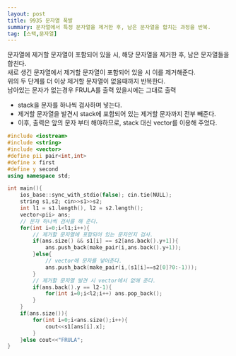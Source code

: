 ```yaml
---
layout: post
title: 9935 문자열 폭발
summary: 문자열에서 특정 문자열을 제거한 후, 남은 문자열을 합치는 과정을 반복.
tag: [스택,문자열]
---
```


문자열에 제거할 문자열이 포함되어 있을 시, 해당 문자열을 제거한 후, 남은 문자열들을 합친다.
<br>새로 생긴 문자열에서 제거할 문자열이 포함되어 있을 시 이를 제거해준다.
<br>위의 두 단계를 더 이상 제거할 문자열이 없을때까지 반복한다.
<br>남아있는 문자가 없는경우 FRULA를 출력 있을시에는 그대로 출력

* stack을 문자를 하나씩 검사하며 넣는다.
* 제거할 문자열을 발견시 stack에 포함되어 있는 제거할 문자까지 전부 빼준다.
* 이후, 출력은 앞의 문자 부터 해야하므로, stack 대신 vector를 이용해 주었다.

```c++
#include <iostream>
#include <string>
#include <vector>
#define pii pair<int,int>
#define x first
#define y second
using namespace std;

int main(){
	ios_base::sync_with_stdio(false); cin.tie(NULL);
	string s1,s2; cin>>s1>>s2;
	int l1 = s1.length(), l2 = s2.length();
	vector<pii> ans;
	// 문자 하나씩 검사를 해 준다.
	for(int i=0;i<l1;i++){
		// 제거할 문자열에 포함되어 있는 문자인지 검사.
		if(ans.size() && s1[i] == s2[ans.back().y+1]){
			ans.push_back(make_pair(i,ans.back().y+1));
		}else{
			// vector에 문자를 넣어준다.
			ans.push_back(make_pair(i,(s1[i]==s2[0]?0:-1)));
		}
		// 제거할 문자열 발견 시 vector에서 없애 준다.
		if(ans.back().y == l2-1){
			for(int i=0;i<l2;i++) ans.pop_back();
		}
	}
	if(ans.size()){
		for(int i=0;i<ans.size();i++){
			cout<<s1[ans[i].x];
		}
	}else cout<<"FRULA";
}
```
